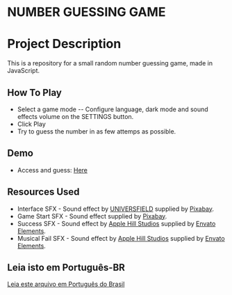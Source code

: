 # NUMBER GUESSING GAME

# Project Description
This is a repository for a small random number guessing game, made in JavaScript.


## How To Play
- Select a game mode
-- Configure language, dark mode and sound effects volume on the SETTINGS button.
- Click Play
- Try to guess the number in as few attemps as possible.

## Demo
- Access and guess: [Here](https://google.com.br)

## Resources Used
- Interface SFX - Sound effect by [UNIVERSFIELD](https://pixabay.com/users/universfield-28281460/?utm_source=link-attribution&utm_medium=referral&utm_campaign=music&utm_content=124464") supplied by [Pixabay](https://pixabay.com//?utm_source=link-attribution&utm_medium=referral&utm_campaign=music&utm_content=124464).
- Game Start SFX - Sound effect supplied by [Pixabay](https://pixabay.com//?utm_source=link-attribution&utm_medium=referral&utm_campaign=music&utm_content=124464).
- Success SFX - Sound effect by [Apple Hill Studios](https://elements.envato.com/user/applehillstudios) supplied by [Envato Elements](https://elements.envato.com/).
- Musical Fail SFX - Sound effect by [Apple Hill Studios](https://elements.envato.com/user/applehillstudios) supplied by [Envato Elements](https://elements.envato.com/).

## Leia isto em Português-BR
[Leia este arquivo em Português do Brasil](https://github.com/AllyssonOFA/number-guessing-game/blob/main/README.md)